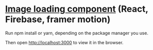 # [Image loading component](https://imgupload-9b396.web.app/) (React, Firebase, framer motion)

Run npm install or yarn, depending on the package manager you use.

Then open [http://localhost:3000](http://localhost:3000) to view it in the browser.
